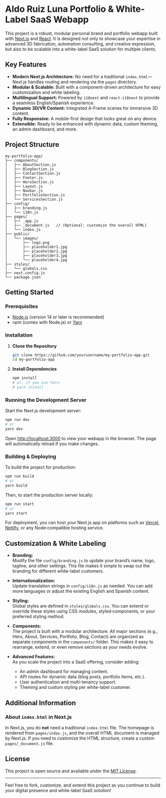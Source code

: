 # Aldo Ruiz Luna Portfolio & White-Label SaaS Webapp

This project is a robust, modular personal brand and portfolio webapp built with [Next.js](https://nextjs.org/) and [React](https://reactjs.org/). It is designed not only to showcase your expertise in advanced 3D fabrication, automation consulting, and creative expression, but also to be scalable into a white-label SaaS solution for multiple clients.

## Key Features

- **Modern Next.js Architecture:** No need for a traditional `index.html`—Next.js handles routing and rendering via the `pages` directory.
- **Modular & Scalable:** Built with a component-driven architecture for easy customization and white labeling.
- **Multilingual Support:** Powered by `i18next` and `react-i18next` to provide a seamless English/Spanish experience.
- **Dynamic 3D/VR Content:** Integrated A-Frame scenes for immersive 3D content.
- **Fully Responsive:** A mobile-first design that looks great on any device.
- **Extensible:** Ready to be enhanced with dynamic data, custom theming, an admin dashboard, and more.

## Project Structure

```
my-portfolio-app/
├── components/
│   ├── AboutSection.js
│   ├── BlogSection.js
│   ├── ContactSection.js
│   ├── Footer.js
│   ├── HeroSection.js
│   ├── Layout.js
│   ├── Navbar.js
│   ├── PortfolioSection.js
│   └── ServicesSection.js
├── config/
│   ├── branding.js
│   └── i18n.js
├── pages/
│   ├── _app.js
│   ├── _document.js   // (Optional: customize the overall HTML)
│   └── index.js
├── public/
│   └── images/
│       ├── logo.png
│       ├── placeholder1.jpg
│       ├── placeholder2.jpg
│       ├── placeholder3.jpg
│       └── placeholder4.jpg
├── styles/
│   └── globals.css
├── next.config.js
└── package.json
```

## Getting Started

### Prerequisites

- [Node.js](https://nodejs.org/) (version 14 or later is recommended)
- npm (comes with Node.js) or [Yarn](https://yarnpkg.com/)

### Installation

1. **Clone the Repository**

   ```bash
   git clone https://github.com/yourusername/my-portfolio-app.git
   cd my-portfolio-app
   ```

2. **Install Dependencies**

   ```bash
   npm install
   # or, if you use Yarn:
   # yarn install
   ```

### Running the Development Server

Start the Next.js development server:

```bash
npm run dev
# or
yarn dev
```

Open [http://localhost:3000](http://localhost:3000) to view your webapp in the browser. The page will automatically reload if you make changes.

### Building & Deploying

To build the project for production:

```bash
npm run build
# or
yarn build
```

Then, to start the production server locally:

```bash
npm run start
# or
yarn start
```

For deployment, you can host your Next.js app on platforms such as [Vercel](https://vercel.com/), [Netlify](https://www.netlify.com/), or any Node‑compatible hosting service.

## Customization & White Labeling

- **Branding:**  
  Modify the file `config/branding.js` to update your brand’s name, logo, tagline, and other settings. This file makes it simple to swap out the branding for different white-label customers.

- **Internationalization:**  
  Update translation strings in `config/i18n.js` as needed. You can add more languages or adjust the existing English and Spanish content.

- **Styling:**  
  Global styles are defined in `styles/globals.css`. You can extend or override these styles using CSS modules, styled‑components, or your preferred styling method.

- **Components:**  
  The project is built with a modular architecture. All major sections (e.g., Hero, About, Services, Portfolio, Blog, Contact) are organized as separate components in the `components/` folder. This makes it easy to rearrange, extend, or even remove sections as your needs evolve.

- **Advanced Features:**  
  As you scale the project into a SaaS offering, consider adding:
  - An admin dashboard for managing content.
  - API routes for dynamic data (blog posts, portfolio items, etc.).
  - User authentication and multi-tenancy support.
  - Theming and custom styling per white-label customer.

## Additional Information

### About `index.html` in Next.js

In Next.js, you do **not** need a traditional `index.html` file. The homepage is rendered from `pages/index.js`, and the overall HTML document is managed by Next.js. If you need to customize the HTML structure, create a custom `pages/_document.js` file.

## License

This project is open source and available under the [MIT License](LICENSE).

---

Feel free to fork, customize, and extend this project as you continue to build your digital presence and white-label SaaS solution!